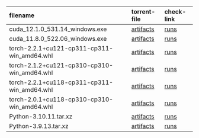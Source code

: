 filename                                    | torrent-file                                                                     | check-link
:-                                          | :-                                                                               | :-
cuda_12.1.0_531.14_windows.exe              | [artifacts](https://github.com/scillidan/public_torrent/actions/runs/8437690866) | [runs](https://github.com/scillidan/public_torrent/actions/runs/8437690866/job/23108060649)
cuda_11.8.0_522.06_windows.exe              | [artifacts](https://github.com/scillidan/public_torrent/actions/runs/7497743312) | [runs](https://github.com/scillidan/public_torrent/actions/runs/7497743312/job/20411785196)
torch-2.2.1+cu121-cp311-cp311-win_amd64.whl | [artifacts](https://github.com/scillidan/public_torrent/actions/runs/8437596049) | [runs](https://github.com/scillidan/public_torrent/actions/runs/8437596049/job/23107756058)
torch-2.1.2+cu121-cp310-cp310-win_amd64.whl | [artifacts](https://github.com/scillidan/public_torrent/actions/runs/7652674130) | [runs](https://github.com/scillidan/public_torrent/actions/runs/7652674130/job/20852929475)
torch-2.2.1+cu118-cp311-cp311-win_amd64.whl | [artifacts](https://github.com/scillidan/public_torrent/actions/runs/8438254781) | [runs](https://github.com/scillidan/public_torrent/actions/runs/8438254781/job/23109998615)
torch-2.0.1+cu118-cp310-cp310-win_amd64.whl | [artifacts](https://github.com/scillidan/public_torrent/actions/runs/7497778531) | [runs](https://github.com/scillidan/public_torrent/actions/runs/7497778531/job/20411876303)
Python-3.10.11.tar.xz                       | [artifacts](https://github.com/scillidan/public_torrent/actions/runs/8402003877) | [runs](https://github.com/scillidan/public_torrent/actions/runs/8402003877/job/23010944791)
Python-3.9.13.tar.xz                        | [artifacts](https://github.com/scillidan/public_torrent/actions/runs/8402006799) | [runs](https://github.com/scillidan/public_torrent/actions/runs/8402006799/job/23010950869)
